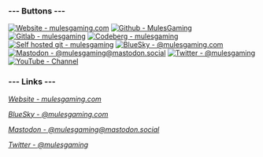 ### --- Buttons ---  

[![Website - mulesgaming.com](https://img.shields.io/badge/Website-mulesgaming.com-2ea44f)](https://mulesgaming.com)
[![Github - MulesGaming](https://img.shields.io/badge/Github-MulesGaming-383734?logo=github)](https://mulesgaming.com/github)
[![Gitlab - mulesgaming](https://img.shields.io/badge/Gitlab-mulesgaming-e24329?logo=gitlab)](https://mulesgaming.com/gitlab)
[![Codeberg - mulesgaming](https://img.shields.io/badge/Codeberg-mulesgaming-171e26?logo=codeberg)](https://mulesgaming.com/codeberg)
[![Self hosted git - mulesgaming](https://img.shields.io/static/v1?label=Self+hosted+git&message=mulesgaming&color=%23d40f00&logo=forgejo&logoColor=orange)](https://git.mulesgaming.com)
[![BlueSky - @mulesgaming.com](https://img.shields.io/badge/BlueSky-%40mulesgaming.com-2ea44f?logo=bluesky)](https://mulesgaming.com/bsky)
[![Mastodon - @mulesgaming@mastodon.social](https://img.shields.io/badge/Mastodon-%40mulesgaming%40mastodon.social-2ea44f?logo=mastodon)](https://mulesgaming.com/mastodon)
[![Twitter - @mulesgaming](https://img.shields.io/badge/Twitter-%40mulesgaming-yellow?logo=twitter)](https://www.mulesgaming.com/twt)
[![YouTube - Channel](https://img.shields.io/badge/YouTube-Channel-CC0000?logo=youtube)](https://mulesgaming.com/yt)

### --- Links ---  

<a href="https://mulesgaming.com/">*Website - mulesgaming.com*</a>

<a href="https://mulesgaming.com/bsky">*BlueSky - @mulesgaming.com*</a>

<a href="https://mulesgaming.com/mastodon">*Mastodon - @mulesgaming@mastodon.social*</a>

<a href="https://mulesgaming.com/twt">*Twitter - @mulesgaming*</a>
